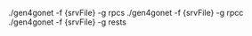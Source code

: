 
./gen4gonet -f {srvFile} -g rpcs
./gen4gonet -f {srvFile} -g rpcc
./gen4gonet -f {srvFile} -g rests